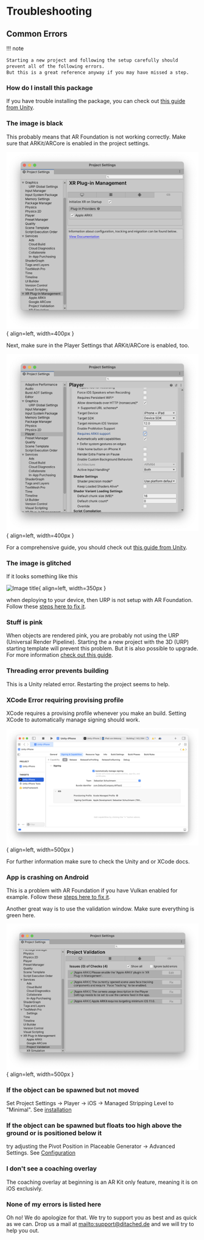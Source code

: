 # Troubleshooting

## Common Errors


!!! note

    Starting a new project and following the setup carefully should prevent all of the following errors.
    But this is a great reference anyway if you may have missed a step.

### How do I install this package

If you have trouble installing the package, you can check out [this guide from Unity](https://docs.unity3d.com/Manual/upm-ui-import.html).

### The image is black

This probably means that AR Foundation is not working correctly. Make sure that ARKit/ARCore is enabled in the project settings.

![Image title](images/ARPlugin.png){ align=left, width=400px }

Next, make sure in the Player Settings that ARKit/ARCore is enabled, too.

![Image title](images/ARKitEnabled.png){ align=left, width=400px }

For a comprehensive guide, you should check out [this guide from Unity](https://docs.unity3d.com/Packages/com.unity.xr.arfoundation@5.0/manual/project-setup/install-arfoundation.html).

### The image is glitched

If it looks something like this

![Image title](images/Glitch.jpeg){ align=left, width=350px }

when deploying to your device, then URP is not setup with AR Foundation.
Follow these [steps here to fix it](https://docs.unity3d.com/Packages/com.unity.xr.arfoundation@5.0/manual/project-setup/universal-render-pipeline.html).

### Stuff is pink

When objects are rendered pink, you are probably not using the URP (Universal Render Pipeline). Starting the a new project with the 3D (URP) starting template will prevent this problem. But it is also possible to upgrade.
For more information [check out this guide](https://docs.unity3d.com/Packages/com.unity.render-pipelines.universal@15.0/manual/InstallURPIntoAProject.html).

### Threading error prevents building

This is a Unity related error. Restarting the project seems to help.

### XCode Error requiring provising profile

XCode requires a provising profile whenever you make an build. Setting XCode to automatically manage signing should work.

![Image title](images/XCodeSigning.png){ align=left, width=500px }

For further information make sure to check the Unity and or XCode docs.

### App is crashing on Android

This is a problem with AR Foundation if you have Vulkan enabled for example.
Follow these [steps here to fix it](https://docs.unity3d.com/Packages/com.unity.xr.arcore@5.0/manual/project-configuration-arcore.html).

Another great way is to use the validation window. Make sure everything is green here.

![Image title](images/Validation.png){ align=left, width=500px }

### If the object can be spawned but not moved

Set Project Settings -> Player -> iOS -> Managed Stripping Level to "Minimal". See [installation](./installation.md)

### If the object can be spawned but floats too high above the ground or is positioned below it

try adjusting the Pivot Position in Placeable Generator -> Advanced Settings.
See [Configuration](./configuration.md)

### I don't see a coaching overlay
The coaching overlay at beginning is an AR Kit only feature, meaning it is on iOS exclusivly.

### None of my errors is listed here

Oh no! We do apologize for that. We try to support you as best and as quick as we can. Drop us a mail at <mailto:support@ditached.de> and we will try to help you out.

